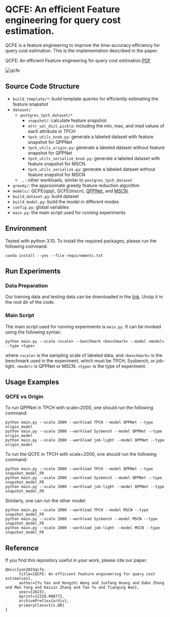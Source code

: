 # QCFE: An efficient Feature engineering for query cost estimation.

QCFE is a feature engineering to improve the time-accuracy efficiency for query cost estimation. This is the implementation described in the paper: 

QCFE: An efficient Feature engineering for query cost estimation.[PDF](https://arxiv.org/pdf/2310.00877.pdf)

![qcfe](https://typora-picpool-1314405309.cos.ap-nanjing.myqcloud.com/img/qcfe.png)

## Source Code Structure

- `build_template/*`: build template queries for efficiently estimating the feature snapshot
- `dataset/`
  - `postgres_tpch_dataset/*`
    - `snapshot/`: calculate feature snapshot
    - `attr_val_dict.pickle`: including the min, max, and med values of each attribute in TPCH
    - `tpch_utils_knob.py`: generate a labeled dataset with feature snapshot for QPPNet
    - `tpch_utils_origin.py`: generate a labeled dataset without feature snapshot for QPPNet
    - `tpch_utils_serialize_knob.py`: generate a labeled dataset with feature snapshot for MSCN
    - `tpch_utils_serialize.py`: generate a labeled dataset without feature snapshot for MSCN
  - ... : other workloads, similar to `postgres_tpch_dataset`
- `greedy/`: the approximate greedy feature reduction algorithm
- `models/`: QCFE(qpp), QCFE(mscn), [QPPNet](https://github.com/rabbit721/QPPNet), and [MSCN](https://github.com/andreaskipf/learnedcardinalities).
- `build_dataset.py`: build dataset
- `build_model.py`: build the model in different modes
- `config.py`: global variables 
- `main.py`: the main script used for running experiments

## Environment

Tested with python 3.10. To install the required packages, please run the following command:

```shell
conda install --yes --file requirements.txt
```

## Run Experiments

### Data Preparation

Our training data and testing data can be downloaded in the [link](https://drive.google.com/file/d/1iSzXmHDcSgeDRACWgTjdjBFMACsnCXAG/view?usp=sharing). Unzip it in the root dir of the code.

### Main Script

The main script used for running experiments is `main.py`. It can be invoked using the following syntax:

```shell
python main.py --scale <scale> --benchmark <benchmark> --model <model> --type <type>
```

where `<scale>` is the sampling scale of labeled data, and `<benchmark>` is the benchmark used in the experiment, which must be TPCH, Sysbench, or job-light. `<model>` is QPPNet or MSCN. `<type>` is the type of experiment.

## Usage Examples

### QCFE vs Origin

To run QPPNet in TPCH with scale=2000, one should run the following command: 

```shell
python main.py --scale 2000 --workload TPCH --model QPPNet --type origin_model
python main.py --scale 2000 --workload Sysbench --model QPPNet --type origin_model
python main.py --scale 2000 --workload job-light --model QPPNet --type origin_model
```

To run the QCFE in TPCH with scale=2000, one should run the following command:

```shell
python main.py --scale 2000 --workload TPCH --model QPPNet --type snapshot_model_FR
python main.py --scale 2000 --workload Sysbench --model QPPNet --type snapshot_model_FR
python main.py --scale 2000 --workload job-light --model QPPNet --type snapshot_model_FR
```

Similarly, one can run the other model:

```shell
python main.py --scale 2000 --workload TPCH --model MSCN --type snapshot_model_FR
python main.py --scale 2000 --workload Sysbench --model MSCN --type snapshot_model_FR
python main.py --scale 2000 --workload job-light --model MSCN --type snapshot_model_FR
```

## Reference

If you find this repository useful in your work, please cite our paper:

```
@misc{yan2023qcfe,
      title={QCFE: An efficient Feature engineering for query cost estimation}, 
      author={Yu Yan and Hongzhi Wang and Junfang Huang and Dake Zhong and Man Yang and Kaixin Zhang and Tao Yu and Tianqing Wan},
      year={2023},
      eprint={2310.00877},
      archivePrefix={arXiv},
      primaryClass={cs.DB}
}
```

